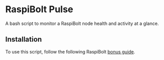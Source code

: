 # RaspiBolt Pulse

A bash script to monitor a RaspiBolt node health and activity at a glance.

## Installation

To use this script, follow the following RaspiBolt [bonus guide](https://raspibolt.org/guide/bonus/raspberry-pi/system-overview.html).
